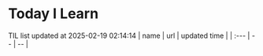 # Today I Learn 
TIL list updated at 2025-02-19 02:14:14
| name | url | updated time |
| :--- | -- | -- |
